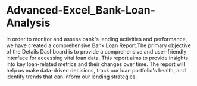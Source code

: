 # Advanced-Excel_Bank-Loan-Analysis
In order to monitor and assess bank's lending activities and performance, we have created a comprehensive Bank Loan Report.The primary objective of the Details Dashboard is to provide a comprehensive and user-friendly interface for accessing vital loan data. This report aims to provide insights into key loan-related metrics and their changes over time. The report will help us make data-driven decisions, track our loan portfolio's health, and identify trends that can inform our lending strategies.
